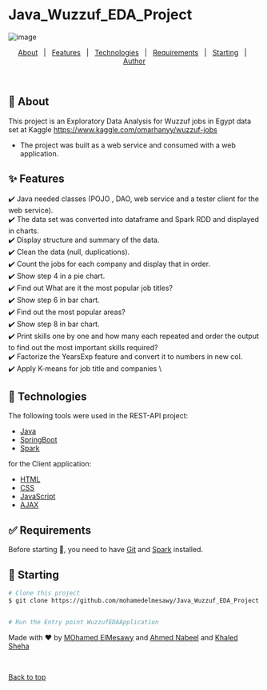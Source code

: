 # Java_Wuzzuf_EDA_Project

![image](https://user-images.githubusercontent.com/28452932/127750743-199af868-383c-4692-9c0b-1b33cf8a7e00.png)

<div align="center" id="top"> 
  <!-- <a href="https://resources.netlify.app">Demo</a> -->
</div>

<!-- <h4 align="center"> 
	🚧  Resources 🚀 Under construction...  🚧
</h4> 

<hr> -->

<p align="center">
  <a href="#dart-about">About</a> &#xa0; | &#xa0; 
  <a href="#sparkles-features">Features</a> &#xa0; | &#xa0;
  <a href="#rocket-technologies">Technologies</a> &#xa0; | &#xa0;
  <a href="#white_check_mark-requirements">Requirements</a> &#xa0; | &#xa0;
  <a href="#checkered_flag-starting">Starting</a> &#xa0; | &#xa0;
  <a href="https://github.com/mohamedelmesawy" target="_blank">Author</a>
</p>

<br>

## :dart: About ##

This project is an Exploratory Data Analysis for Wuzzuf jobs in Egypt data set at Kaggle https://www.kaggle.com/omarhanyy/wuzzuf-jobs
- The project was built as a web service and consumed with a web application.




## :sparkles: Features ##

    
:heavy_check_mark: Java needed classes (POJO , DAO, web service and a tester client for the web service). \
:heavy_check_mark: The data set was converted into dataframe and Spark RDD and displayed in charts. \
:heavy_check_mark: Display structure and summary of the data. \
:heavy_check_mark: Clean the data (null, duplications). \
:heavy_check_mark: Count the jobs for each company and display that in order. \
:heavy_check_mark: Show step 4 in a pie chart. \
:heavy_check_mark: Find out What are it the most popular job titles? \
:heavy_check_mark: Show step 6 in bar chart. \
:heavy_check_mark: Find out the most popular areas? \
:heavy_check_mark: Show step 8 in bar chart. \
:heavy_check_mark: Print skills one by one and how many each repeated and order the output to find out the most important skills required? \
:heavy_check_mark: Factorize the YearsExp feature and convert it to numbers in new col. \
:heavy_check_mark: Apply K-means for job title and companies \


## :rocket: Technologies ##

The following tools were used in the REST-API project:

- [Java](https://www.java.com/en/)
- [SpringBoot](https://spring.io/projects/spring-boot)
- [Spark](https://spark.apache.org/downloads.html)

for the Client application: 
- [HTML](https://www.w3schools.com/tags/tag_main.asp)
- [CSS](https://www.w3schools.com/css/)
- [JavaScript](https://www.javascript.com/)
- [AJAX](https://api.jquery.com/jquery.ajax/)

## :white_check_mark: Requirements ##

Before starting :checkered_flag:, you need to have [Git](https://git-scm.com) and [Spark](https://spark.apache.org/downloads.html) installed.

## :checkered_flag: Starting ##

```bash
# Clone this project
$ git clone https://github.com/mohamedelmesawy/Java_Wuzzuf_EDA_Project.git


# Run the Entry point WuzzufEDAApplication

```


Made with :heart: by <a href="https://github.com/mohamedelmesawy" target="_blank">MOhamed ElMesawy</a> and <a href="https://github.com/ahmednawaad" target="_blank">Ahmed Nabeel</a> and <a href="https://github.com/KhaledSheha" target="_blank">Khaled Sheha</a>

&#xa0;

<a href="#top">Back to top</a>
